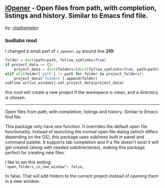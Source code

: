 ## [iOpener] - Open files from path, with completion, listings and history. Similar to Emacs find file.
by: [rosshemsley]

### budlabs mod
I changed a small part of `i_opener.py` around line **210**:  

``` py
folder = dict(path=path, follow_symlinks=True)
if project_data == {}:
    project_data = dict(folders=[dict(follow_symlinks=True, path=path)])
elif all(folder['path'] != path for folder in project_folders):
    project_data['folders'].append(folder)
sublime.active_window().set_project_data(project_data)
```

this mod will create a new project if the workspace is clean, and a directory is chosen.

- - - - - -

Open files from path, with completion, listings and history. Similar to Emacs find file.

This package only have one function. It overrides the default open file functionality. Instead of launching the normal open file dialog (which differs depending on the OS), this package uses sublimes built in panel and command palette. It supports tab completion and if a file doesn't exist it will get created (along with needed subdirectories), making this package perfect for creating new files.

I like to set this setting:  
`"open_folders_in_new_window": false,`  

to false. That will add folders to the current project instead of opening them in a new window.

[iOpener]: https://github.com/rosshemsley/iOpener
[rosshemsley]: https://github.com/rosshemsley
